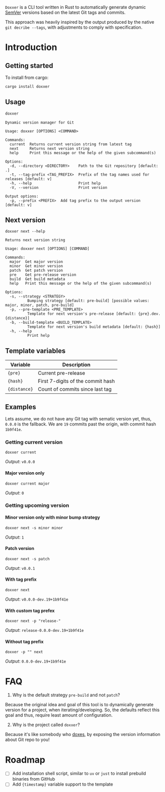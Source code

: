 `Doxxer` is a CLI tool written in Rust to automatically generate dynamic
[SemVer](https://semver.org/) versions based on the latest Git tags and commits.

This approach was heavily inspired by the output produced by the native
`git decribe --tags`, with adjustments to comply with specification.

# Introduction

## Getting started

To install from cargo:

```bash
cargo install doxxer
```

## Usage

```bash
doxxer
```

```
Dynamic version manager for Git

Usage: doxxer [OPTIONS] <COMMAND>

Commands:
  current  Returns current version string from latest tag
  next     Returns next version string
  help     Print this message or the help of the given subcommand(s)

Options:
  -d, --directory <DIRECTORY>    Path to the Git repository [default: .]
  -t, --tag-prefix <TAG_PREFIX>  Prefix of the tag names used for releases [default: v]
  -h, --help                     Print help
  -V, --version                  Print version

Output options:
  -p, --prefix <PREFIX>  Add tag prefix to the output version [default: v]
```

## Next version

```
doxxer next --help
```

```
Returns next version string

Usage: doxxer next [OPTIONS] [COMMAND]

Commands:
  major  Get major version
  minor  Get minor version
  patch  Get patch version
  pre    Get pre-release version
  build  Get build metadata
  help   Print this message or the help of the given subcommand(s)

Options:
  -s, --strategy <STRATEGY>
          Bumping strategy [default: pre-build] [possible values: major, minor, patch, pre-build]
  -p, --pre-template <PRE_TEMPLATE>
          Template for next version's pre-release [default: {pre}.dev.{distance}]
  -b, --build-template <BUILD_TEMPLATE>
          Template for next version's build metadata [default: {hash}]
  -h, --help
          Print help
```

## Template variables

| Variable | Description |
|--|--|
| `{pre}` | Current pre-release |
| `{hash}` | First 7-digits of the commit hash |
| `{distance}` | Count of commits since last tag |

## Examples

Lets assume, we do not have any Git tag with sematic version yet, thus, `0.0.0`
is the fallback. We are `19` commits past the origin, with commit hash `1b9f41e`.

### Getting current version

```
doxxer current
```
*Output*: `v0.0.0`

#### Major version only

```
doxxer current major
```
*Output*: `0`

### Getting upcoming version

#### Minor version only with minor bump strategy

```
doxxer next -s minor minor
```
*Output*: `1`

#### Patch version

```
doxxer next -s patch
```
*Output*: `v0.0.1`

#### With tag prefix

```
doxxer next
```
*Output*: `v0.0.0-dev.19+1b9f41e`

#### With custom tag prefex

```
doxxer next -p "release-"
```
*Output*: `release-0.0.0-dev.19+1b9f41e`

#### Without tag prefix

```
doxxer -p "" next
```
*Output*: `0.0.0-dev.19+1b9f41e`

# FAQ

1. Why is the default strategy `pre-build` and not `patch`?

Because the original idea and goal of this tool is to dynamically generate version
for a project, when iterating/developing. So, the defaults reflect this goal and
thus, require least amount of configuration.

2. Why is the project called `doxxer`?

Because it's like somebody who [doxes](https://en.wikipedia.org/wiki/Doxing), by
exposing the version information about Git repo to you!

# Roadmap

- [ ] Add installation shell script, similar to `uv` or `just` to install prebuild binaries from GitHub
- [ ] Add `{timestamp}` variable support to the template